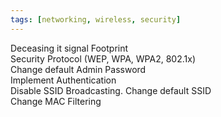 ```yaml
---
tags: [networking, wireless, security]
---
```


Deceasing it signal Footprint  
Security Protocol (WEP, WPA, WPA2, 802.1x)  
Change default Admin Password  
Implement Authentication  
Disable SSID Broadcasting. Change default SSID  
Change MAC Filtering

